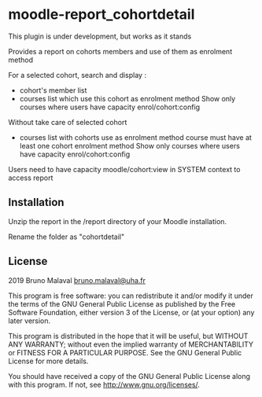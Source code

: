 # moodle-report_cohortdetail #

This plugin is under development, but works as it stands

Provides a report on cohorts members and use of them as enrolment method

For a selected cohort, search and display :
- cohort's member list
- courses list which use this cohort as enrolment method
  Show only courses where users have capacity enrol/cohort:config

Without take care of selected cohort
- courses list with cohorts use as enrolment method
  course must have at least one cohort enrolment method
  Show only courses where users have capacity enrol/cohort:config

Users need to have capacity moodle/cohort:view in SYSTEM context to access report

## Installation ##

Unzip the report in the /report directory of your Moodle installation.

Rename the folder as "cohortdetail"

## License ##

2019 Bruno Malaval <bruno.malaval@uha.fr>

This program is free software: you can redistribute it and/or modify it under
the terms of the GNU General Public License as published by the Free Software
Foundation, either version 3 of the License, or (at your option) any later
version.

This program is distributed in the hope that it will be useful, but WITHOUT ANY
WARRANTY; without even the implied warranty of MERCHANTABILITY or FITNESS FOR A
PARTICULAR PURPOSE.  See the GNU General Public License for more details.

You should have received a copy of the GNU General Public License along with
this program.  If not, see <http://www.gnu.org/licenses/>.
